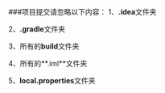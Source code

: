 ###项目提交请忽略以下内容：
1、**.idea**文件夹

2、**.gradle**文件夹

3、所有的**build**文件夹

4、所有的**.iml**文件夹

5、**local.properties**文件夹
